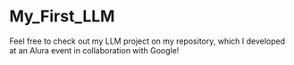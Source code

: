 # My_First_LLM
Feel free to check out my LLM project on my repository, which I developed at an Alura event in collaboration with Google!

